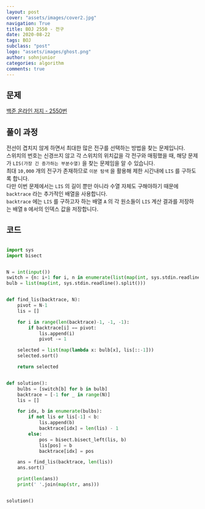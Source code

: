 ```yaml
---
layout: post
cover: "assets/images/cover2.jpg"
navigation: True
title: BOJ 2550 - 전구
date: 2020-08-22
tags: BOJ
subclass: "post"
logo: "assets/images/ghost.png"
author: sohnjunior
categories: algorithm
comments: true
---
```


## 문제

[백준 온라인 저지 - 2550번](https://www.acmicpc.net/problem/2550)

## 풀이 과정

전선이 겹치지 않게 하면서 최대한 많은 전구를 선택하는 방법을 찾는 문제입니다. <br>
스위치의 번호는 신경쓰지 않고 각 스위치의 위치값을 각 전구와 매핑했을 때, 해당 문제가 `LIS(가장 긴 증가하는 부분수열)` 을 찾는 문제임을 알 수 있습니다. <br>
최대 `10,000` 개의 전구가 존재하므로 `이분 탐색` 을 활용해 제한 시간내에 `LIS` 를 구하도록 합니다. <br>
다만 이번 문제에서는 `LIS` 의 길이 뿐만 아니라 수열 자체도 구해야하기 때문에 `backtrace` 라는 추가적인 배열을 사용합니다. <br>
`backtrace` 에는 `LIS` 를 구하고자 하는 배열 `A` 의 각 원소들이 `LIS` 계산 결과를 저장하는 배열 `B` 에서의 인덱스 값을 저장합니다. <br>

## 코드

```python

import sys
import bisect


N = int(input())
switch = {n: i+1 for i, n in enumerate(list(map(int, sys.stdin.readline().split())))}
bulb = list(map(int, sys.stdin.readline().split()))


def find_lis(backtrace, N):
    pivot = N-1
    lis = []

    for i in range(len(backtrace)-1, -1, -1):
        if backtrace[i] == pivot:
            lis.append(i)
            pivot -= 1

    selected = list(map(lambda x: bulb[x], lis[::-1]))
    selected.sort()

    return selected


def solution():
    bulbs = [switch[b] for b in bulb]
    backtrace = [-1 for _ in range(N)]
    lis = []

    for idx, b in enumerate(bulbs):
        if not lis or lis[-1] < b:
            lis.append(b)
            backtrace[idx] = len(lis) - 1
        else:
            pos = bisect.bisect_left(lis, b)
            lis[pos] = b
            backtrace[idx] = pos

    ans = find_lis(backtrace, len(lis))
    ans.sort()

    print(len(ans))
    print(' '.join(map(str, ans)))


solution()

```
